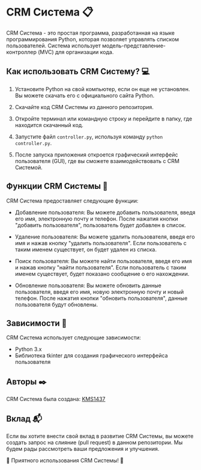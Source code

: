 # CRM Система 📋

CRM Система - это простая программа, разработанная на языке программирования Python, которая позволяет управлять списком пользователей. Система использует модель-представление-контроллер (MVC) для организации кода.

## Как использовать CRM Систему? 💻

1. Установите Python на свой компьютер, если он еще не установлен. Вы можете скачать его с официального сайта Python.

2. Скачайте код CRM Системы из данного репозитория.

3. Откройте терминал или командную строку и перейдите в папку, где находится скачанный код.

4. Запустите файл `controller.py`, используя команду `python controller.py`.

5. После запуска приложения откроется графический интерфейс пользователя (GUI), где вы сможете взаимодействовать с CRM Системой.

## Функции CRM Системы 📌

CRM Система предоставляет следующие функции:

- Добавление пользователя: Вы можете добавить пользователя, введя его имя, электронную почту и телефон. После нажатия кнопки "добавить пользователя", пользователь будет добавлен в список.

- Удаление пользователя: Вы можете удалить пользователя, введя его имя и нажав кнопку "удалить пользователя". Если пользователь с таким именем существует, он будет удален из списка.

- Поиск пользователя: Вы можете найти пользователя, введя его имя и нажав кнопку "найти пользователя". Если пользователь с таким именем существует, будет показано сообщение о его нахождении.

- Обновление пользователя: Вы можете обновить данные пользователя, введя его имя, новую электронную почту и новый телефон. После нажатия кнопки "обновить пользователя", данные пользователя будут обновлены.

## Зависимости 📄

CRM Система использует следующие зависимости:

- Python 3.x
- Библиотека tkinter для создания графического интерфейса пользователя

## Авторы ✒️

CRM Система была создана:
[KMS1437](github.com/KMS1437)

## Вклад 📬

Если вы хотите внести свой вклад в развитие CRM Системы, вы можете создать запрос на слияние (pull request) в данном репозитории. Мы будем рады рассмотреть ваши предложения и улучшения.

🚀 Приятного использования CRM Системы! 🚀
